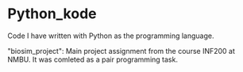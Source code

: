 # Python_kode
Code I have written with Python as the programming language.

"biosim_project": Main project assignment from the course INF200 at NMBU. It was comleted as a pair programming task.
